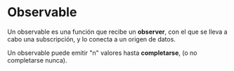 # Observable

Un observable es una función que recibe un **observer**, con el que se lleva a cabo una subscripción, y lo conecta a un origen de datos.

Un observable puede emitir "n" valores hasta **completarse**, (o no completarse nunca).
